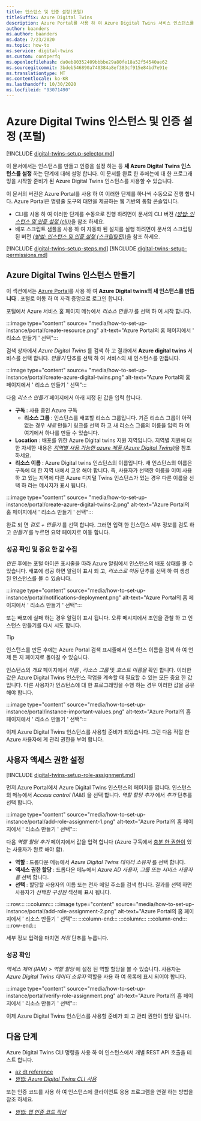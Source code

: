 ```yaml
---
title: 인스턴스 및 인증 설정(포털)
titleSuffix: Azure Digital Twins
description: Azure Portal를 사용 하 여 Azure Digital Twins 서비스 인스턴스를 설정 하는 방법을 참조 하세요.
author: baanders
ms.author: baanders
ms.date: 7/23/2020
ms.topic: how-to
ms.service: digital-twins
ms.custom: contperfq
ms.openlocfilehash: da0eb80352409bbbbe29a80fe18a52f54540ae62
ms.sourcegitcommit: 3bdeb546890a740384a8ef383cf915e84bd7e91e
ms.translationtype: MT
ms.contentlocale: ko-KR
ms.lasthandoff: 10/30/2020
ms.locfileid: "93071490"
---
```

# <a name="set-up-an-azure-digital-twins-instance-and-authentication-portal"></a>Azure Digital Twins 인스턴스 및 인증 설정 (포털)

[!INCLUDE [digital-twins-setup-selector.md](../../includes/digital-twins-setup-selector.md)]

이 문서에서는 인스턴스를 만들고 인증을 설정 하는 등 **새 Azure Digital Twins 인스턴스를 설정** 하는 단계에 대해 설명 합니다. 이 문서를 완료 한 후에는에 대 한 프로그래밍을 시작할 준비가 된 Azure Digital Twins 인스턴스를 사용할 수 있습니다.

이 문서의 버전은 Azure Portal를 사용 하 여 이러한 단계를 하나씩 수동으로 진행 합니다. Azure Portal은 명령줄 도구의 대안을 제공하는 웹 기반의 통합 콘솔입니다.
* CLI를 사용 하 여 이러한 단계를 수동으로 진행 하려면이 문서의 CLI 버전 [*(방법: 인스턴스 및 인증 설정 (cli))*](how-to-set-up-instance-cli.md)을 참조 하세요.
* 배포 스크립트 샘플을 사용 하 여 자동화 된 설치를 실행 하려면이 문서의 스크립팅된 버전 [*(방법: 인스턴스 및 인증 설정 (스크립팅된))*](how-to-set-up-instance-scripted.md)을 참조 하세요.

[!INCLUDE [digital-twins-setup-steps.md](../../includes/digital-twins-setup-steps.md)]
[!INCLUDE [digital-twins-setup-permissions.md](../../includes/digital-twins-setup-permissions.md)]

## <a name="create-the-azure-digital-twins-instance"></a>Azure Digital Twins 인스턴스 만들기

이 섹션에서는 [Azure Portal](https://ms.portal.azure.com/)를 사용 하 여 **Azure Digital twins의 새 인스턴스를 만듭니다** . 포털로 이동 하 여 자격 증명으로 로그인 합니다.

포털에서 Azure 서비스 홈 페이지 메뉴에서 _리소스 만들기_ 를 선택 하 여 시작 합니다.

:::image type="content" source= "media/how-to-set-up-instance/portal/create-resource.png" alt-text="Azure Portal의 홈 페이지에서 ' 리소스 만들기 ' 선택":::

검색 상자에서 *Azure Digital Twins* 를 검색 하 고 결과에서 **Azure digital twins** 서비스를 선택 합니다. _만들기_ 단추를 선택 하 여 서비스의 새 인스턴스를 만듭니다.

:::image type="content" source= "media/how-to-set-up-instance/portal/create-azure-digital-twins.png" alt-text="Azure Portal의 홈 페이지에서 ' 리소스 만들기 ' 선택":::

다음 *리소스 만들기* 페이지에서 아래 지정 된 값을 입력 합니다.
* **구독** : 사용 중인 Azure 구독
  - **리소스 그룹** : 인스턴스를 배포할 리소스 그룹입니다. 기존 리소스 그룹이 아직 없는 경우 *새로* 만들기 링크를 선택 하 고 새 리소스 그룹의 이름을 입력 하 여 여기에서 하나를 만들 수 있습니다.
* **Location** : 배포를 위한 Azure Digital twins 지원 지역입니다. 지역별 지원에 대 한 자세한 내용은 [*지역별 사용 가능한 azure 제품 (Azure Digital Twins)*](https://azure.microsoft.com/global-infrastructure/services/?products=digital-twins)을 참조 하세요.
* **리소스 이름** : Azure Digital twins 인스턴스의 이름입니다. 새 인스턴스의 이름은 구독에 대 한 지역 내에서 고유 해야 합니다. 즉, 사용자가 선택한 이름을 이미 사용 하 고 있는 지역에 다른 Azure 디지털 Twins 인스턴스가 있는 경우 다른 이름을 선택 하 라는 메시지가 표시 됩니다.

:::image type="content" source= "media/how-to-set-up-instance/portal/create-azure-digital-twins-2.png" alt-text="Azure Portal의 홈 페이지에서 ' 리소스 만들기 ' 선택":::

완료 되 면 _검토 + 만들기_ 를 선택 합니다. 그러면 입력 한 인스턴스 세부 정보를 검토 하 고 _만들기_ 를 누르면 요약 페이지로 이동 합니다. 

### <a name="verify-success-and-collect-important-values"></a>성공 확인 및 중요 한 값 수집

*만든* 후에는 포털 아이콘 표시줄을 따라 Azure 알림에서 인스턴스의 배포 상태를 볼 수 있습니다. 배포에 성공 하면 알림이 표시 되 고, _리소스로 이동_ 단추를 선택 하 여 생성 된 인스턴스를 볼 수 있습니다.

:::image type="content" source="media/how-to-set-up-instance/portal/notifications-deployment.png" alt-text="Azure Portal의 홈 페이지에서 ' 리소스 만들기 ' 선택":::

또는 배포에 실패 하는 경우 알림이 표시 됩니다. 오류 메시지에서 조언을 관찰 하 고 인스턴스 만들기를 다시 시도 합니다.

>[!TIP]
>인스턴스를 만든 후에는 Azure Portal 검색 표시줄에서 인스턴스 이름을 검색 하 여 언제 든 지 페이지로 돌아갈 수 있습니다.

인스턴스의 *개요* 페이지에서 *이름* , *리소스 그룹* 및 *호스트 이름을* 확인 합니다. 이러한 값은 Azure Digital Twins 인스턴스 작업을 계속할 때 필요할 수 있는 모든 중요 한 값입니다. 다른 사용자가 인스턴스에 대 한 프로그래밍을 수행 하는 경우 이러한 값을 공유 해야 합니다.

:::image type="content" source="media/how-to-set-up-instance/portal/instance-important-values.png" alt-text="Azure Portal의 홈 페이지에서 ' 리소스 만들기 ' 선택":::

이제 Azure Digital Twins 인스턴스를 사용할 준비가 되었습니다. 그런 다음 적절 한 Azure 사용자에 게 관리 권한을 부여 합니다.

## <a name="set-up-user-access-permissions"></a>사용자 액세스 권한 설정

[!INCLUDE [digital-twins-setup-role-assignment.md](../../includes/digital-twins-setup-role-assignment.md)]

먼저 Azure Portal에서 Azure Digital Twins 인스턴스의 페이지를 엽니다. 인스턴스의 메뉴에서 *Access control (IAM)* 을 선택 합니다. *역할 할당 추가* 에서 *추가* 단추를 선택 합니다.

:::image type="content" source="media/how-to-set-up-instance/portal/add-role-assignment-1.png" alt-text="Azure Portal의 홈 페이지에서 ' 리소스 만들기 ' 선택":::

다음 *역할 할당 추가* 페이지에서 값을 입력 합니다 (Azure 구독에서 [충분 한 권한이](#prerequisites-permission-requirements) 있는 사용자가 완료 해야 함).
* **역할** : 드롭다운 메뉴에서 *Azure Digital Twins 데이터 소유자* 를 선택 합니다.
* **액세스 권한 할당** : 드롭다운 메뉴에서 *Azure AD 사용자, 그룹 또는 서비스 사용자를* 선택 합니다.
* **선택** : 할당할 사용자의 이름 또는 전자 메일 주소를 검색 합니다. 결과를 선택 하면 사용자가 *선택한 구성원* 섹션에 표시 됩니다.

:::row:::
    :::column:::
        :::image type="content" source="media/how-to-set-up-instance/portal/add-role-assignment-2.png" alt-text="Azure Portal의 홈 페이지에서 ' 리소스 만들기 ' 선택":::
    :::column-end:::
    :::column:::
    :::column-end:::
:::row-end:::

세부 정보 입력을 마치면 *저장* 단추를 누릅니다.

### <a name="verify-success"></a>성공 확인

*액세스 제어 (IAM) > 역할 할당* 에 설정 된 역할 할당을 볼 수 있습니다. 사용자는 *Azure Digital Twins 데이터 소유자* 역할을 사용 하 여 목록에 표시 되어야 합니다. 

:::image type="content" source="media/how-to-set-up-instance/portal/verify-role-assignment.png" alt-text="Azure Portal의 홈 페이지에서 ' 리소스 만들기 ' 선택":::

이제 Azure Digital Twins 인스턴스를 사용할 준비가 되 고 관리 권한이 할당 됩니다.

## <a name="next-steps"></a>다음 단계

Azure Digital Twins CLI 명령을 사용 하 여 인스턴스에서 개별 REST API 호출을 테스트 합니다. 
* [az dt reference](/cli/azure/ext/azure-iot/dt?preserve-view=true&view=azure-cli-latest)
* [*방법: Azure Digital Twins CLI 사용*](how-to-use-cli.md)

또는 인증 코드를 사용 하 여 인스턴스에 클라이언트 응용 프로그램을 연결 하는 방법을 참조 하세요.
* [*방법: 앱 인증 코드 작성*](how-to-authenticate-client.md)
